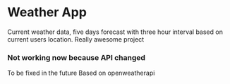 # Weather App
Current weather data, five days forecast with three hour interval based on current users location.
Really awesome project
### Not working now because API changed
To be fixed in the future
Based on openweatherapi
